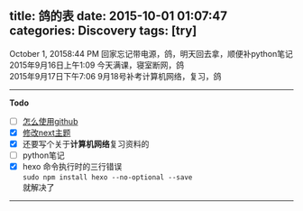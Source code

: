 title: 鸽的表
date: 2015-10-01 01:07:47
categories: Discovery
tags: [try]
---
October 1, 20158:44 PM 回家忘记带电源，鸽，明天回去拿，顺便补python笔记
2015年9月16日上午1:09 今天满课，寝室断网，鸽  
2015年9月17日下午7:06 9月18号补考计算机网络，复习，鸽  

<!--more-->
***  

**Todo**  
-[ ] [怎么使用github](http://gaoryrt.github.io/2015/09/14/怎么使用github/)  
-[x] [修改next主题](http://gaoryrt.github.io/2015/09/10/theme-my-theme/)  
-[x] 还要写个关于**计算机网络**复习资料的    
-[ ] python笔记  
-[x] hexo 命令执行时的三行错误  
`sudo npm install hexo --no-optional --save`  
就解决了 
***  










